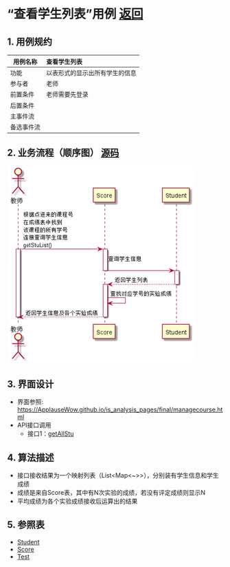 # “查看学生列表”用例 [返回](../README.md)
## 1. 用例规约

|用例名称|查看学生列表|
|-------|:-------------|
|功能|以表形式的显示出所有学生的信息|
|参与者|老师|
|前置条件|老师需要先登录|
|后置条件| |
|主事件流| |
|备选事件流| |

## 2. 业务流程（顺序图） [源码](../src/seq_getStuList.puml)
![sequence1](../seq_getStuList.png) 

## 3. 界面设计
- 界面参照: https://ApplauseWow.github.io/is_analysis_pages/final/managecourse.html
- API接口调用
    - 接口1：[getAllStu](../interface/getAllStu.md) 

## 4. 算法描述
- 接口接收结果为一个映射列表（List<Map<~>>），分别装有学生信息和学生成绩
- 成绩是来自Score表，其中有N次实验的成绩，若没有评定成绩则显示N
- 平均成绩为各个实验成绩接收后运算出的结果
    
## 5. 参照表

- [Student](../DataTables.md/#STUDENTS)
- [Score](../DataTables.md/#GRADES)
- [Test](../DataTables.md/#TESTS)
